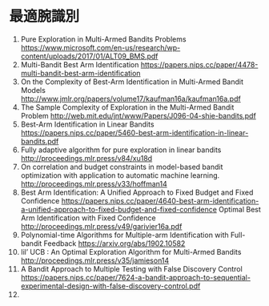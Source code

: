 # 最適腕識別
1. Pure Exploration in Multi-Armed Bandits Problems
https://www.microsoft.com/en-us/research/wp-content/uploads/2017/01/ALT09_BMS.pdf
2. Multi-Bandit Best Arm Identification
https://papers.nips.cc/paper/4478-multi-bandit-best-arm-identification
3. On the Complexity of Best-Arm Identification in Multi-Armed Bandit Models
http://www.jmlr.org/papers/volume17/kaufman16a/kaufman16a.pdf
4. The Sample Complexity of Exploration in the Multi-Armed Bandit Problem
http://web.mit.edu/jnt/www/Papers/J096-04-shie-bandits.pdf
5. Best-Arm Identification in Linear Bandits
https://papers.nips.cc/paper/5460-best-arm-identification-in-linear-bandits.pdf
6. Fully adaptive algorithm for pure exploration in linear bandits
http://proceedings.mlr.press/v84/xu18d
7. On correlation and budget constraints in model-based bandit optimization with application to automatic machine learning. 
http://proceedings.mlr.press/v33/hoffman14
8. Best Arm Identification: A Unified Approach to Fixed Budget and Fixed Confidence
https://papers.nips.cc/paper/4640-best-arm-identification-a-unified-approach-to-fixed-budget-and-fixed-confidence
Optimal Best Arm Identification with Fixed Confidence
http://proceedings.mlr.press/v49/garivier16a.pdf
9. Polynomial-time Algorithms for Multiple-arm Identification with Full-bandit Feedback
https://arxiv.org/abs/1902.10582
10. lil’ UCB : An Optimal Exploration Algorithm for Multi-Armed Bandits
http://proceedings.mlr.press/v35/jamieson14
11. A Bandit Approach to Multiple Testing with False Discovery Control
https://papers.nips.cc/paper/7624-a-bandit-approach-to-sequential-experimental-design-with-false-discovery-control.pdf
12. 

